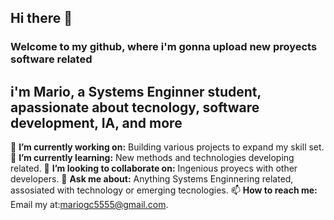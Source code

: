 ## Hi there 👋
### Welcome to my github, where i'm gonna upload new proyects software related
## i'm Mario, a Systems Enginner student, apassionate about tecnology, software development, IA, and more

 🔭 **I’m currently working on:** Building various projects to expand my skill set.
 🌱 **I’m currently learning:** New methods and technologies developing related.
 👯 **I’m looking to collaborate on:** Ingenious proyecs with other developers.
 💬 **Ask me about:** Anything Systems Enginnering related, assosiated with technology or emerging tecnologies.
 📫 **How to reach me:** Email my at:mariogc5555@gmail.com.
<!--
**mariogc55/MarioGC55** is a ✨ _special_ ✨ repository because its `README.md` (this file) appears on your GitHub profile.

Here are some ideas to get you started:

- 🔭 I’m currently working on ...
- 🌱 I’m currently learning ...
- 👯 I’m looking to collaborate on ...
- 🤔 I’m looking for help with ...
- 💬 Ask me about ...
- 📫 How to reach me: ...
- 😄 Pronouns: ...
- ⚡ Fun fact: ...
-->
